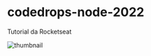 # codedrops-node-2022
Tutorial da Rocketseat

![thumbnail](https://i.ytimg.com/vi/fm4_EuCsQwg/hqdefault.jpg?sqp=-oaymwEcCNACELwBSFXyq4qpAw4IARUAAIhCGAFwAcABBg==&rs=AOn4CLBxkzbrUuO2J3dnzEn1iRK_jn_vgA)
